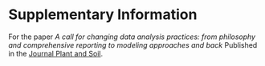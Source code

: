# Supplementary Information

For the paper _A call for changing data analysis practices: from philosophy and comprehensive reporting to modeling approaches and back_
Published in the [Journal Plant and Soil](https://www.springer.com/journal/11104). 
